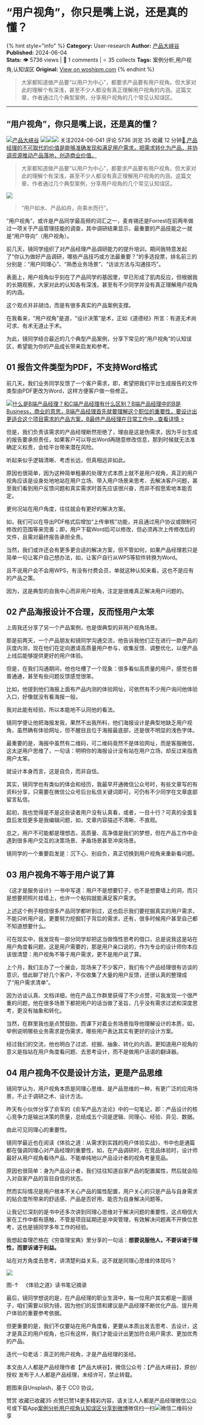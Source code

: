 # “用户视角”，你只是嘴上说，还是真的懂？
{% hint style="info" %}
**Category:** User-research
**Author:** [产品大峡谷](https://www.woshipm.com/u/370341)
**Published:** 2024-06-04  
**Stats:** 👁️ 5736 views | 💬 1 comments | ⭐ 35 collects
**Tags:** 案例分析,用户视角,认知误区
**Original:** [View on woshipm.com](https://www.woshipm.com/user-research/6065221.html)
{% endhint %}
> 大家都知道做产品要“以用户为中心”，都要求产品要有用户视角。但大家对此的理解个有深浅，甚至不少人都没有真正理解用户视角的内涵。这篇文章，作者通过几个典型案例，分享用户视角的几个常见认知误区。

---

## “用户视角”，你只是嘴上说，还是真的懂？

[![](https://image.woshipm.com/wp-files/2022/05/Ojbe5hJTxgahne7BAHCn.jpg!/both/72x72)](https://www.woshipm.com/u/370341)[产品大峡谷](https://www.woshipm.com/u/370341) ![](https://static.woshipm.com/tag/1121_1@2x.png)![](https://static.woshipm.com/tag/2103_1@2x.png)![](https://static.woshipm.com/tag/2104_1@2x.png) 关注2024-06-041 评论 5736 浏览 35 收藏 12 分钟[🔗 产品经理的不可取代的价值是能够准确发现和满足用户需求，把需求转化为产品，并协调资源推动产品落地，创造商业价值。](https://ke.qidianla.com/courses/90pm)

> 大家都知道做产品要“以用户为中心”，都要求产品要有用户视角。但大家对此的理解个有深浅，甚至不少人都没有真正理解用户视角的内涵。这篇文章，作者通过几个典型案例，分享用户视角的几个常见认知误区。

![](https://image.woshipm.com/2024/06/04/b555ffda-224d-11ef-afd7-00163e142b65.png)

> “用户如水、产品如舟，舟乘水而行”。

“用户视角”，或许是产品同学最高频的词汇之一，麦肯锡还是Forrest在前两年做过一项关于产品管理技能的调查，其中调研结果显示，最重要的产品技能之一就是“用户导向”（用户视角）。

前几天，镜同学组织了对产品经理产品调研能力的提升培训，期间我特意发起了“你认为做好产品调研，哪些产品技巧或方法最重要？”的多选投票，排名前三的分别是：“用户同理心”、“熟悉业务场景”、“访谈方法与沟通技巧”。

表面上，用户视角似乎刻在了产品同学的基因里，早已形成了肌肉反应，但根据我的长期观察，大家对此的认知各有深浅，甚至有不少同学并没有真正理解用户视角的内涵。

这个观点并非胡诌，而是有很多真实的产品案例支撑。

在我看来，“用户视角”是道，“设计决策”是术，正如《道德经》所言：有道无术尚可求、有术无道止于术。

为此，镜同学结合最近的几个典型产品案例，分享下常见的“用户视角”的认知误区，希望能为你的产品成长带来启发和参考。

## 01 报告文件类型为PDF，不支持Word格式

前几天，我们业务同学反馈了一个客户需求，即，希望把我们平台生成报告的文件类型由PDF更改为Word，这样方便客户做一些修正。

[![](https://image.woshipm.com/2023/07/27/6f50fd24-2c7f-11ee-875d-00163e0b5ff3.png)什么是B端产品经理？和C端产品经理有什么区别？B端产品经理中的B是Business，商业的意思，B端产品经理首先就要理解这个职位的重要性，要设计出更适合这个项目需求的产品方案，B最终产品经理在日常工作中...查看详情 >](https://ke.qidianla.com/courses/bcpm)

但是，我们负责该需求的产品经理断然拒绝了，理由是这是伪需求，因为平台生成的报告要承担责任，如果客户可以导出Word再随意修改信息，那到时候就无法准确定义权责，会给平台带来潜在风险。

听起来似乎逻辑清晰、考虑长远，但真相远非如此。

原因也很简单，因为这种简单粗暴的处理方式本质上就不是用户视角，真正的用户视角应该是设身处地地站在用户立场、带入用户场景来思考、去解决客户问题，甚至我们看到用户反馈问题和真实需求时首先应该很兴奋，而非不假思索地本能否定。

更何况站在用户角度，往往就会有更好的解决方案。

如，我们可以在导出PDF格式后增加“上传审核”功能，并且通过用户协议或限制可修改的范围等来完善；即，用户下载Word后可以修改，但必须再次上传修改后的文件，且需对最终报告承担全责。

当然，我们或许还会有更多更合适的解决方案，但不管如何，如果产品经理若只是简单一句让客户自己想办法，如，让客户自行从WPS等软件转换为Word。

且不说用户会不会用WPS，有没有付费会员，单就这种认知来看，这也不是应有的产品之策。

因为，这是典型的自我中心而非用户视角，注定是很难真正解决用户问题的。

## 02 产品海报设计不合理，反而怪用户太笨

上周我还分享了另一个产品案例，也是很典型的非用户视角场景。

那是前两天，一个产品朋友和镜同学沟通交流，他告诉我他们正在进行一款产品的灰度内测，现在他们在定向邀请高质量用户参与，收集反馈、调整优化，以便产品上线后能够提供更好的用户体验。

但是，在我们沟通期间，他也吐槽了一个现象：很多看似高质量的用户，感觉也普普通通，甚至有些问题反馈感觉很笨。

比如，他提到他们海报上面有产品内测的体验网址，可依然有不少用户询问他体验入口，好像就没有看海报一般。

我对此能有经验，所以本能地不认同他的看法。

镜同学便让他把海报发我，果然不出我所料，他们海报设计是典型地缺乏用户视角，虽然确有体验网址，但不醒目且位于海报最底部，还是很不明显的浅色字体。

最重要的是，海报中虽然有二维码，可二维码竟然不是体验网址，而是客服微信，这太逆用户思维了，一句话：明明你的海报设计没有站在用户立场，却反过来指责用户太笨。

就设计本身而言，这是自负，而非自信。

其实，镜同学也有类似的体会和经历，我最早开通微信公众号时，有些文章写的有资料分享，只需要在微信公众号后台私信关键词即可，可仍有不少同学在文章底部留言私信。

起初，我也觉得是不是这些读者用户没有认真看，或者，一目十行？可真的全面复盘后发现更多是我编辑问题，如，文章内容描述不清晰、不直观。

总之，用户不可能都是理想态，高质量、高净值是我们的梦想，但在产品工作中会遇到很多用户交互的决策场景、矛盾场景甚至冲突场景。

镜同学的一个重要启发是：沉下心、别自负，真正切换到用户视角来重新看问题。

## 03 用户视角不等于用户说了算

《这才是服务设计》一书中写道：用户不是想要钉子，也不是想要墙上的洞，而只是想要把照片挂墙上，也许一个粘钩就能满足客户需求。

上述这个例子相信很多产品同学都听到过，这也启示我们要挖掘真实的用户需求，不能只听用户说，更要努力挖掘钉子背后的需求，还有，很多时候用户甚至自己都不知道想要什么。

可在现实中，我发现有一部分同学却把这当做惰性思考的借口，总是说我这是站在用户角度看问题，这是用户需要的，那是用户亲口说的，作为专业的设计师你本应该很清楚：用户视角不等于用户需求，更不是用户说了算。

上个月，我们主办了一个展会，现场来了不少客户，我们有个产品经理很有访谈的意识，借此聊了好几个客户，不仅收集了大量的用户反馈，还很认真的整理成了“用户需求清单”。

因为访谈认真、文档详细，他在产品工作群里获得了不少点赞，可我发现一个很严重的问题，他在很多场景下都把用户的话当做了圣旨，几乎没有需求过滤和深度思考，更没有抽象和转化。

当然，在群里我也是点赞鼓励，而课下对着业务场景指导他理解设计的本质，如，举例说明哪些业务需求是伪需求，哪些用户表达其实有更好的设计方案。

经过我们的交流，他也明白了过滤、挖掘、抽象、转化的内涵，更知道用户视角的意义是指站在用户角度看问题、去思考设计，而不是做用户话语的翻译器。

## 04 用户视角不仅是设计方法，更是产品思维

镜同学认为，用户视角本质是同理心思维、是产品思维的一种，有更广泛的应用场景，不止于调研之术、设计方法。

昨天有小伙伴分享了俞军的《俞军产品方法论》中的一句笔记，即：产品设计的核心竞争力是输出决策的质量，总结成五个词是逻辑、同理心、经验、异见、数据。

由此可见同理心的重要性。

镜同学最近也在阅读《体验之道：从需求到实践的用户体验实战》，书中也是通篇都在强调同理心对产品经理的重要性，如，在产品调研时，在竞品体验时，设计师最好从用户视角看待产品，不能单纯地以产品设计者的视角考量竞品。

原因也很简单：身为产品设计者，我们往往知道自家产品的配置属性，然后就会陷入对自家产品的盲目自信的状态。

然而实际情况是用户根本不关心产品的属性配置，用户关心的只是产品与自身需求的贴合度所带来的舒适感、产品是否好用、能否为自身解决问题等。

让我记忆深刻的是书中还多次讲到同理心思维对于解决问题的重要性，这点相信大家在工作中都有感触，不管是项目延期还是冲突管理，有效解决问题离不开换位思考，这也是镜同学多年工作的经验。

我想起查理芒格在《穷查理宝典》里分享的一句话：**想要说服他人，不要诉诸于理性，而要诉诸于利益。**

站在对方角度去思考，讲清楚利益关系，这不就是同理心思维的体现吗？

![](https://image.woshipm.com/2024/06/04/52c45aea-222c-11ef-9e17-00163e142b65.png)

图-↑   《体验之道》读书笔记摘录

最后，镜同学想说的是，在产品经理的职业生涯中，每一位用户其实都是一面镜子，咱们需要以铜为镜，因为他们的反馈和建议是产品经理不断优化产品、提升用户体验的重要参考依据。

但更重要的是，我们不仅要站在用户角度看，更要从本质出发去思考、去设计，这才是真正的用户视角，也只有这样，我们才能设计出更加符合用户需求、更加优秀的产品。

迭代一句老话：真正的用户视角，才是产品经理的圣经。

本文由人人都是产品经理作者【产品大峡谷】，微信公众号：【产品大峡谷】，原创/授权 发布于人人都是产品经理，未经许可，禁止转载。

题图来自Unsplash，基于 CC0 协议。

赞赏 收藏已收藏35 点赞已赞14更多精彩内容，请关注人人都是产品经理微信公众号或下载App[案例分析](https://www.woshipm.com/tag/%e6%a1%88%e4%be%8b%e5%88%86%e6%9e%90)[用户视角](https://www.woshipm.com/tag/%e7%94%a8%e6%88%b7%e8%a7%86%e8%a7%92)[认知误区](https://www.woshipm.com/tag/%e8%ae%a4%e7%9f%a5%e8%af%af%e5%8c%ba)[分享到微博](https://service.weibo.com/share/share.php?appkey=2775287854&title=“用户视角”，你只是嘴上说，还是真的懂？&url=https://www.woshipm.com/user-research/6065221.html&pic=https://image.woshipm.com/2024/06/04/b555ffda-224d-11ef-afd7-00163e142b65.png)微信扫一扫![微信二维码](https://api.pwmqr.com/qrcode/create/?url=https://www.woshipm.com/user-research/6065221.html)分享